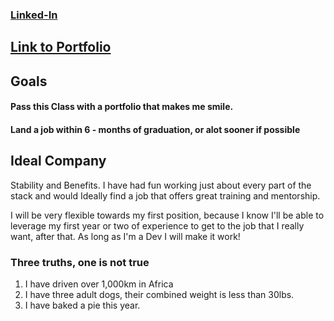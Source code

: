 ### [Linked-In](www.linkedin.com/in/wcole2222)


## [Link to Portfolio](https://protected-springs-84894.herokuapp.com/)

## Goals

#### Pass this Class with a portfolio that makes me smile.

#### Land a job within 6 - months of graduation, or alot sooner if possible


## Ideal Company

Stability and Benefits.  I have had fun working just about every part of the stack and would Ideally find a job that offers great training and mentorship.

I will be very flexible towards my first position, because I know I'll be able to leverage my first year or two of experience to get to the job that I really want, after that.  As long as I'm a Dev I will make it work!





### Three truths, one is not true

1) I have driven over 1,000km in Africa
2) I have three adult dogs, their combined weight is less than 30lbs.
3) I have baked a pie this year.